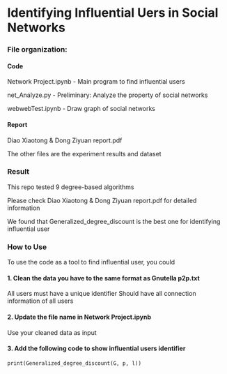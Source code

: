 # Identifying Influential Uers in Social Networks

### File organization:

#### Code

Network Project.ipynb - Main program to find influential users

net_Analyze.py - Preliminary: Analyze the property of social networks

webwebTest.ipynb - Draw graph of social networks

#### Report

Diao Xiaotong & Dong Ziyuan report.pdf

The other files are the experiment results and dataset

### Result

This repo tested 9 degree-based algorithms

Please check Diao Xiaotong & Dong Ziyuan report.pdf for detailed information

We found that Generalized_degree_discount is the best one for identifying influential user

### How to Use

To use the code as a tool to find influential user, you could

#### 1. Clean the data you have to the same format as Gnutella p2p.txt
All users must have a unique identifier
Should have all connection information of all users

#### 2. Update the file name in Network Project.ipynb
Use your cleaned data as input

#### 3. Add the following code to show influential users identifier
```
print(Generalized_degree_discount(G, p, l))
```


